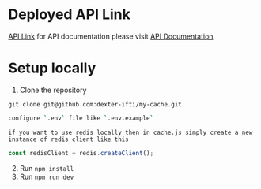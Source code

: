 # Deployed API Link
[API Link](https://my-cache-r4kn.onrender.com)
for API documentation please visit [API Documentation](https://my-cache-r4kn.onrender.com/doc)
# Setup locally
1. Clone the repository
```
git clone git@github.com:dexter-ifti/my-cache.git
```
```bash
configure `.env` file like `.env.example`
```
`
if you want to use redis locally then in cache.js simply create a new instance of redis client like this
`
```javascript
const redisClient = redis.createClient();
```
2. Run `npm install`
3. Run `npm run dev`